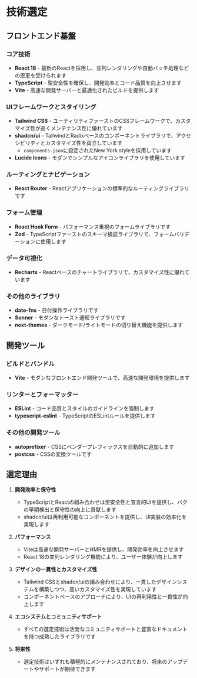 # 技術選定

## フロントエンド基盤

### コア技術

- **React 18** - 最新のReactを採用し、並列レンダリングや自動バッチ処理などの恩恵を受けられます
- **TypeScript** - 型安全性を確保し、開発効率とコード品質を向上させます
- **Vite** - 高速な開発サーバーと最適化されたビルドを提供します

### UIフレームワークとスタイリング

- **Tailwind CSS** - ユーティリティファーストのCSSフレームワークで、カスタマイズ性が高くメンテナンス性に優れています
- **shadcn/ui** - TailwindとRadixベースのコンポーネントライブラリで、アクセシビリティとカスタマイズ性を両立しています
  - `components.json`に設定されたNew York styleを採用しています
- **Lucide Icons** - モダンでシンプルなアイコンライブラリを使用しています

### ルーティングとナビゲーション

- **React Router** - Reactアプリケーションの標準的なルーティングライブラリです

### フォーム管理

- **React Hook Form** - パフォーマンス重視のフォームライブラリです
- **Zod** - TypeScriptファーストのスキーマ検証ライブラリで、フォームバリデーションに使用します

### データ可視化

- **Recharts** - Reactベースのチャートライブラリで、カスタマイズ性に優れています

### その他のライブラリ

- **date-fns** - 日付操作ライブラリです
- **Sonner** - モダンなトースト通知ライブラリです
- **next-themes** - ダークモード/ライトモードの切り替え機能を提供します

## 開発ツール

### ビルドとバンドル

- **Vite** - モダンなフロントエンド開発ツールで、高速な開発環境を提供します

### リンターとフォーマッター

- **ESLint** - コード品質とスタイルのガイドラインを強制します
- **typescript-eslint** - TypeScriptのESLintルールを提供します

### その他の開発ツール

- **autoprefixer** - CSSにベンダープレフィックスを自動的に追加します
- **postcss** - CSSの変換ツールです

## 選定理由

1. **開発効率と保守性**
   - TypeScriptとReactの組み合わせは型安全性と宣言的UIを提供し、バグの早期検出と保守性の向上に貢献します
   - shadcn/uiは再利用可能なコンポーネントを提供し、UI実装の効率化を実現します

2. **パフォーマンス**
   - Viteは高速な開発サーバーとHMRを提供し、開発効率を向上させます
   - React 18の並列レンダリング機能により、ユーザー体験が向上します

3. **デザインの一貫性とカスタマイズ性**
   - Tailwind CSSとshadcn/uiの組み合わせにより、一貫したデザインシステムを構築しつつ、高いカスタマイズ性を実現しています
   - コンポーネントベースのアプローチにより、UIの再利用性と一貫性が向上します

4. **エコシステムとコミュニティサポート**
   - すべての選定技術は活発なコミュニティサポートと豊富なドキュメントを持つ成熟したライブラリです

5. **将来性**
   - 選定技術はいずれも積極的にメンテナンスされており、将来のアップデートやサポートが期待できます